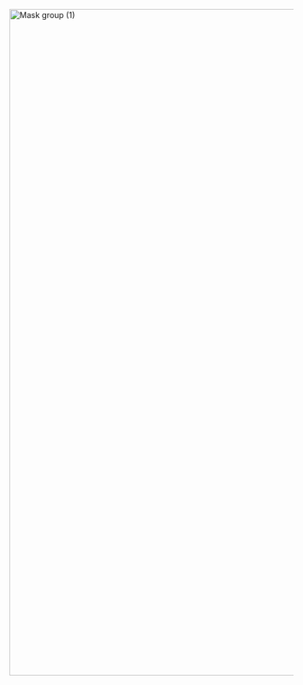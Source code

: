 
[<img width="4000" height="1180" alt="Mask group (1)" src="https://github.com/user-attachments/assets/6923457b-aed4-42c3-8414-668189e49b06" />](https://hyngng.github.io)

<!--
[![Typing SVG](https://readme-typing-svg.demolab.com?font=Fira+Code&pause=1000&center=true&vCenter=true&random=false&width=1000&lines=Development;Photography;Drawing;And+many+other+stuffs)](https://git.io/typing-svg)
-->

<!--
![Top Langs](https://github-readme-stats.vercel.app/api/top-langs/?username=hynrng&layout=compact)

[![Hits](https://hits.seeyoufarm.com/api/count/incr/badge.svg?url=https%3A%2F%2Fgithub.com%2Fhyngng&count_bg=%23000000&title_bg=%23000000&icon=github.svg&icon_color=%23E7E7E7&title=hyngng&edge_flat=false)](https://hits.seeyoufarm.com)
-->
